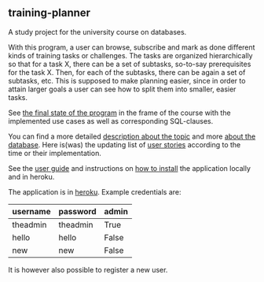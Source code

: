 ## training-planner

A study project for the university course on databases.

With this program, a user can browse, subscribe and mark as done different kinds of training tasks or challenges. The tasks are organized hierarchically so that for a task X, there can be a set of subtasks, so-to-say prerequisites for the task X. Then, for each of the subtasks, there can be again a set of subtasks, etc. This is supposed to make planning easier, since in order to attain larger goals a user can see how to split them into smaller, easier tasks.

See [the final state of the program](./documentation/current_state.md) in the frame of the course with the implemented use cases as well as corresponding SQL-clauses.

You can find a more detailed [description about the topic](./documentation/description.md) and more [about the database](./documentation/aboutdatabase.md). Here is(was) the updating list of [user stories](https://github.com/perander/training-planner/projects/1) according to the time or their implementation.

See the [user guide](./documentation/userguide.md) and instructions on [how to install](./documentation/install.md) the application locally and in heroku.

The application is in [heroku](https://tsoha-training-planner.herokuapp.com). Example credentials are:

username | password | admin |
--- |--- |--- |
theadmin | theadmin | True
hello | hello | False
new | new | False

It is however also possible to register a new user.